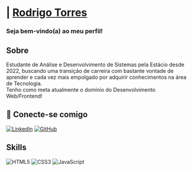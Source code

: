 # | [Rodrigo Torres](https://web.dio.me/users/rodrigo_aragao13?tab=skills)

### Seja bem-vindo(a) ao meu perfil! 

## Sobre
Estudante de Análise e Desenvolvimento de Sistemas pela Estácio desde 2022, buscando uma transição de carreira com bastante vontade de aprender e cada vez mais empolgado por adquirir conhecimentos na área de Tecnologia. <br>
Tenho como meta atualmente o domínio do Desenvolvimento Web/Frontend!

## 🔗 Conecte-se comigo

[![LinkedIn](https://img.shields.io/badge/LinkedIn-000?style=for-the-badge&logo=linkedin&logoColor=0E76A8)](https://www.linkedin.com/in/rodrigo-aragão-5a6542235/)
[![GitHub](https://img.shields.io/badge/GitHub-000?style=for-the-badge&logo=github)](https://github.com/rdg135)

## Skills

![HTML5](https://img.shields.io/badge/HTML5-000?style=for-the-badge&logo=html5)
![CSS3](https://img.shields.io/badge/CSS3-000?style=for-the-badge&logo=css3&logoColor=264CE4)
![JavaScript](https://img.shields.io/badge/JavaScript-000?style=for-the-badge&logo=javascript)
